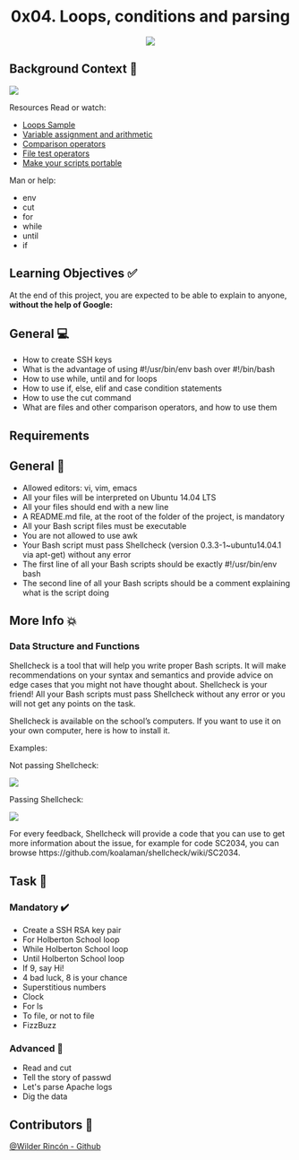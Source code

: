 <h1 align="center">0x04. Loops, conditions and parsing</h1>
<p align="center"> <img src = "https://holbertonintranet.s3.amazonaws.com/uploads/medias/2019/6/b07e3333b1edfb9beed5.png?X-Amz-Algorithm=AWS4-HMAC-SHA256&X-Amz-Credential=AKIARDDGGGOUWMNL5ANN%2F20200619%2Fus-east-1%2Fs3%2Faws4_request&X-Amz-Date=20200619T141746Z&X-Amz-Expires=86400&X-Amz-SignedHeaders=host&X-Amz-Signature=be4877bf1f2d3c44415aa85f378da8f9fc757f8eba7d5c4815491430b66f958e" /></p>


## Background Context :floppy_disk:

<p align="left"><img src="https://youtu.be/BC2neyc5GcI" /></p>

Resources
Read or watch:

- [Loops Sample](https://denovatoanovato.net/wp-content/hostinger-page-cache/instalar-arch-linux/_index.html)
- [Variable assignment and arithmetic](http://tldp.org/LDP/abs/html/ops.html)
- [Comparison operators](http://tldp.org/LDP/abs/html/comparison-ops.html)
- [File test operators](http://tldp.org/LDP/abs/html/fto.html)
- [Make your scripts portable](https://www.cyberciti.biz/tips/finding-bash-perl-python-portably-using-env.html)

Man or help:

- env
- cut
- for
- while
- until
- if


## Learning Objectives :white_check_mark:
At the end of this project, you are expected to be able to explain to anyone, **without the help of Google:**

## General :computer: 

- How to create SSH keys
- What is the advantage of using #!/usr/bin/env bash over #!/bin/bash
- How to use while, until and for loops
- How to use if, else, elif and case condition statements
- How to use the cut command
- What are files and other comparison operators, and how to use them

## Requirements

## General :minidisc:

- Allowed editors: vi, vim, emacs
- All your files will be interpreted on Ubuntu 14.04 LTS
- All your files should end with a new line
- A README.md file, at the root of the folder of the project, is mandatory
- All your Bash script files must be executable
- You are not allowed to use awk
- Your Bash script must pass Shellcheck (version 0.3.3-1~ubuntu14.04.1 via apt-get) without any error
- The first line of all your Bash scripts should be exactly #!/usr/bin/env bash
- The second line of all your Bash scripts should be a comment explaining what is the script doing


## More Info :boom:
 
### Data Structure and Functions
Shellcheck is a tool that will help you write proper Bash scripts. It will make recommendations on your syntax and semantics and provide advice on edge cases that you might not have thought about. Shellcheck is your friend! All your Bash scripts must pass Shellcheck without any error or you will not get any points on the task.

Shellcheck is available on the school’s computers. If you want to use it on your own computer, here is how to install it.

Examples:

Not passing Shellcheck:

<p align="left"><img src="https://s3.amazonaws.com/intranet-projects-files/holbertonschool-sysadmin_devops/251/Vxotqyj.png" /></p>

Passing Shellcheck:

<p align="left"><img src="https://s3.amazonaws.com/intranet-projects-files/holbertonschool-sysadmin_devops/251/ubHWxDU.png" /></p>
For every feedback, Shellcheck will provide a code that you can use to get more information about the issue, for example for code SC2034, you can browse https://github.com/koalaman/shellcheck/wiki/SC2034.


## Task :notebook:

### Mandatory :heavy_check_mark:
- Create a SSH RSA key pair
- For Holberton School loop
- While Holberton School loop
- Until Holberton School loop
-  If 9, say Hi!
- 4 bad luck, 8 is your chance
- Superstitious numbers
- Clock
- For ls
- To file, or not to file
- FizzBuzz

### Advanced :red_circle:
- Read and cut
- Tell the story of passwd
- Let's parse Apache logs
- Dig the data

## Contributors :busts_in_silhouette: 
[@Wilder Rincón - Github](https://github.com/wildcox80)
